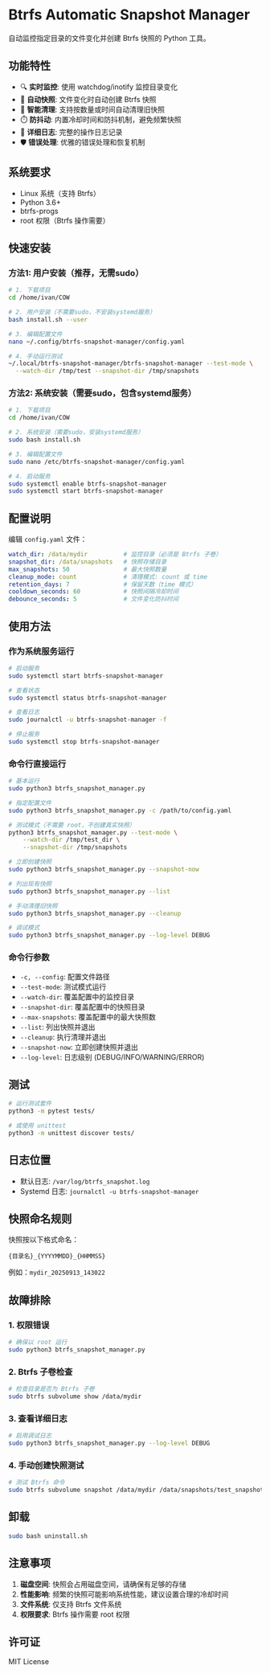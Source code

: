 # Btrfs Automatic Snapshot Manager

自动监控指定目录的文件变化并创建 Btrfs 快照的 Python 工具。

## 功能特性

- 🔍 **实时监控**: 使用 watchdog/inotify 监控目录变化
- 📸 **自动快照**: 文件变化时自动创建 Btrfs 快照
- 🧹 **智能清理**: 支持按数量或时间自动清理旧快照
- ⏱️ **防抖动**: 内置冷却时间和防抖机制，避免频繁快照
- 📝 **详细日志**: 完整的操作日志记录
- 🛡️ **错误处理**: 优雅的错误处理和恢复机制

## 系统要求

- Linux 系统（支持 Btrfs）
- Python 3.6+
- btrfs-progs
- root 权限（Btrfs 操作需要）

## 快速安装

### 方法1: 用户安装（推荐，无需sudo）
```bash
# 1. 下载项目
cd /home/ivan/COW

# 2. 用户安装（不需要sudo，不安装systemd服务）
bash install.sh --user

# 3. 编辑配置文件
nano ~/.config/btrfs-snapshot-manager/config.yaml

# 4. 手动运行测试
~/.local/btrfs-snapshot-manager/btrfs-snapshot-manager --test-mode \
  --watch-dir /tmp/test --snapshot-dir /tmp/snapshots
```

### 方法2: 系统安装（需要sudo，包含systemd服务）
```bash
# 1. 下载项目
cd /home/ivan/COW

# 2. 系统安装（需要sudo，安装systemd服务）
sudo bash install.sh

# 3. 编辑配置文件
sudo nano /etc/btrfs-snapshot-manager/config.yaml

# 4. 启动服务
sudo systemctl enable btrfs-snapshot-manager
sudo systemctl start btrfs-snapshot-manager
```

## 配置说明

编辑 `config.yaml` 文件：

```yaml
watch_dir: /data/mydir          # 监控目录（必须是 Btrfs 子卷）
snapshot_dir: /data/snapshots   # 快照存储目录
max_snapshots: 50               # 最大快照数量
cleanup_mode: count             # 清理模式: count 或 time
retention_days: 7               # 保留天数（time 模式）
cooldown_seconds: 60            # 快照间隔冷却时间
debounce_seconds: 5             # 文件变化防抖时间
```

## 使用方法

### 作为系统服务运行

```bash
# 启动服务
sudo systemctl start btrfs-snapshot-manager

# 查看状态
sudo systemctl status btrfs-snapshot-manager

# 查看日志
sudo journalctl -u btrfs-snapshot-manager -f

# 停止服务
sudo systemctl stop btrfs-snapshot-manager
```

### 命令行直接运行

```bash
# 基本运行
sudo python3 btrfs_snapshot_manager.py

# 指定配置文件
sudo python3 btrfs_snapshot_manager.py -c /path/to/config.yaml

# 测试模式（不需要 root，不创建真实快照）
python3 btrfs_snapshot_manager.py --test-mode \
    --watch-dir /tmp/test_dir \
    --snapshot-dir /tmp/snapshots

# 立即创建快照
sudo python3 btrfs_snapshot_manager.py --snapshot-now

# 列出现有快照
sudo python3 btrfs_snapshot_manager.py --list

# 手动清理旧快照
sudo python3 btrfs_snapshot_manager.py --cleanup

# 调试模式
sudo python3 btrfs_snapshot_manager.py --log-level DEBUG
```

### 命令行参数

- `-c, --config`: 配置文件路径
- `--test-mode`: 测试模式运行
- `--watch-dir`: 覆盖配置中的监控目录
- `--snapshot-dir`: 覆盖配置中的快照目录
- `--max-snapshots`: 覆盖配置中的最大快照数
- `--list`: 列出快照并退出
- `--cleanup`: 执行清理并退出
- `--snapshot-now`: 立即创建快照并退出
- `--log-level`: 日志级别 (DEBUG/INFO/WARNING/ERROR)

## 测试

```bash
# 运行测试套件
python3 -m pytest tests/

# 或使用 unittest
python3 -m unittest discover tests/
```

## 日志位置

- 默认日志: `/var/log/btrfs_snapshot.log`
- Systemd 日志: `journalctl -u btrfs-snapshot-manager`

## 快照命名规则

快照按以下格式命名：
```
{目录名}_{YYYYMMDD}_{HHMMSS}
```

例如：`mydir_20250913_143022`

## 故障排除

### 1. 权限错误
```bash
# 确保以 root 运行
sudo python3 btrfs_snapshot_manager.py
```

### 2. Btrfs 子卷检查
```bash
# 检查目录是否为 Btrfs 子卷
sudo btrfs subvolume show /data/mydir
```

### 3. 查看详细日志
```bash
# 启用调试日志
sudo python3 btrfs_snapshot_manager.py --log-level DEBUG
```

### 4. 手动创建快照测试
```bash
# 测试 Btrfs 命令
sudo btrfs subvolume snapshot /data/mydir /data/snapshots/test_snapshot
```

## 卸载

```bash
sudo bash uninstall.sh
```

## 注意事项

1. **磁盘空间**: 快照会占用磁盘空间，请确保有足够的存储
2. **性能影响**: 频繁的快照可能影响系统性能，建议设置合理的冷却时间
3. **文件系统**: 仅支持 Btrfs 文件系统
4. **权限要求**: Btrfs 操作需要 root 权限

## 许可证

MIT License